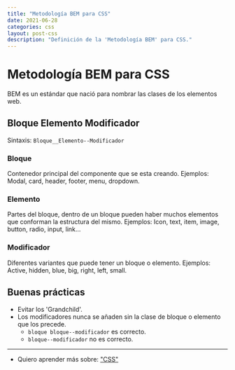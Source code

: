 ```yaml
---
title: "Metodología BEM para CSS"
date: 2021-06-28
categories: css
layout: post-css
description: "Definición de la 'Metodología BEM' para CSS."
---
```


# Metodología BEM para CSS
BEM es un estándar que nació para nombrar las clases de los elementos web.

## Bloque Elemento Modificador
Sintaxis: `Bloque__Elemento--Modificador`

### Bloque
Contenedor principal del componente que se esta creando.
Ejemplos: Modal, card, header, footer, menu, dropdown.

### Elemento
Partes del bloque, dentro de un bloque pueden haber muchos elementos que conforman la estructura del mismo.
Ejemplos: Icon, text, item, image, button, radio, input, link…

### Modificador
Diferentes variantes que puede tener un bloque o elemento.
Ejemplos: Active, hidden, blue, big, right, left, small.

## Buenas prácticas
- Evitar los 'Grandchild'.
- Los modificadores nunca se añaden sin la clase de bloque o elemento que los precede.
	- `bloque bloque--modificador` es correcto.
	- `bloque--modificador` no es correcto.

***

- Quiero aprender más sobre: ["CSS"](../00/css)
